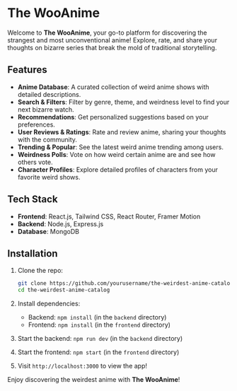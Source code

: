 # The WooAnime

Welcome to **The WooAnime**, your go-to platform for discovering the strangest and most unconventional anime! Explore, rate, and share your thoughts on bizarre series that break the mold of traditional storytelling.

## Features

- **Anime Database**: A curated collection of weird anime shows with detailed descriptions.
- **Search & Filters**: Filter by genre, theme, and weirdness level to find your next bizarre watch.
- **Recommendations**: Get personalized suggestions based on your preferences.
- **User Reviews & Ratings**: Rate and review anime, sharing your thoughts with the community.
- **Trending & Popular**: See the latest weird anime trending among users.
- **Weirdness Polls**: Vote on how weird certain anime are and see how others vote.
- **Character Profiles**: Explore detailed profiles of characters from your favorite weird shows.

## Tech Stack

- **Frontend**: React.js, Tailwind CSS, React Router, Framer Motion
- **Backend**: Node.js, Express.js
- **Database**: MongoDB

## Installation

1. Clone the repo:
   ```bash
   git clone https://github.com/yourusername/the-weirdest-anime-catalog.git
   cd the-weirdest-anime-catalog
   ```

2. Install dependencies:
   - Backend: `npm install` (in the `backend` directory)
   - Frontend: `npm install` (in the `frontend` directory)

3. Start the backend: `npm run dev` (in the `backend` directory)

4. Start the frontend: `npm start` (in the `frontend` directory)

5. Visit `http://localhost:3000` to view the app!


Enjoy discovering the weirdest anime with **The WooAnime**!